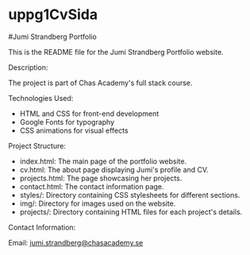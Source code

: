 # uppg1CvSida
#Jumi Strandberg Portfolio

This is the README file for the Jumi Strandberg Portfolio website.

Description:

The project is part of Chas Academy's full stack course. 

Technologies Used:

- HTML and CSS for front-end development
- Google Fonts for typography
- CSS animations for visual effects

Project Structure:

- index.html: The main page of the portfolio website.
- cv.html: The about page displaying Jumi's profile and CV.
- projects.html: The page showcasing her projects.
- contact.html: The contact information page.
- styles/: Directory containing CSS stylesheets for different sections.
- img/: Directory for images used on the website.
- projects/: Directory containing HTML files for each project's details.

Contact Information:

Email: jumi.strandberg@chasacademy.se
